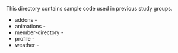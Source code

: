 This directory contains sample code used in previous study groups.

* addons -
* animations -
* member-directory -
* profile -
* weather - 
